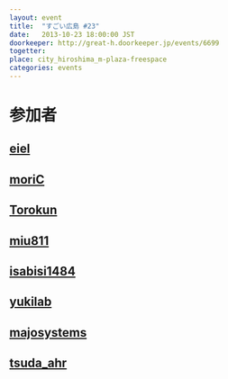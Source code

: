 ```yaml
---
layout: event
title:  "すごい広島 #23"
date:   2013-10-23 18:00:00 JST
doorkeeper: http://great-h.doorkeeper.jp/events/6699
togetter:
place: city_hiroshima_m-plaza-freespace
categories: events
---
```


# 参加者

## [eiel](https://github.com/eiel)

## [moriC](https://github.com/moriC)

## [Torokun](https://github.com/Torokun)

## [miu811](https://github.com/miu811)

## [isabisi1484](http://twitter.com/isabisi1484)

## [yukilab](http://twitter.com/yukilab)

## [majosystems](https://github.com/majosystems)

## [tsuda_ahr](https://twitter.com/tsuda_ahr)

